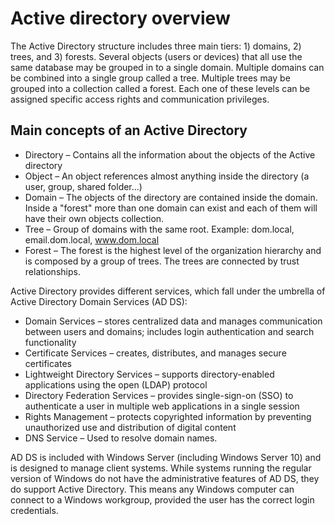 # Active directory overview

The Active Directory structure includes three main tiers: 1) domains, 2) trees, and 3) forests. Several objects (users or devices) that all use the same database may be grouped in to a single domain. Multiple domains can be combined into a single group called a tree. Multiple trees may be grouped into a collection called a forest. Each one of these levels can be assigned specific access rights and communication privileges.

## Main concepts of an Active Directory

* Directory – Contains all the information about the objects of the Active directory
* Object – An object references almost anything inside the directory (a user, group, shared folder...)
* Domain – The objects of the directory are contained inside the domain. Inside a "forest" more than one domain can 
exist and each of them will have their own objects collection.
* Tree – Group of domains with the same root. Example: dom.local, email.dom.local, www.dom.local
* Forest – The forest is the highest level of the organization hierarchy and is composed by a group of trees. The 
trees are connected by trust relationships.

Active Directory provides different services, which fall under the umbrella of Active Directory Domain Services (AD DS):

* Domain Services – stores centralized data and manages communication between users and domains; includes login authentication and search functionality
* Certificate Services – creates, distributes, and manages secure certificates
* Lightweight Directory Services – supports directory-enabled applications using the open (LDAP) protocol
* Directory Federation Services – provides single-sign-on (SSO) to authenticate a user in multiple web applications in a single session
* Rights Management – protects copyrighted information by preventing unauthorized use and distribution of digital content
* DNS Service – Used to resolve domain names.

AD DS is included with Windows Server (including Windows Server 10) and is designed to manage client systems. While 
systems running the regular version of Windows do not have the administrative features of AD DS, they do support 
Active Directory. This means any Windows computer can connect to a Windows workgroup, provided the user has the 
correct login credentials.